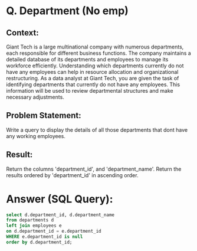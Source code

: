 # Q. Department (No emp)

## Context:
Giant Tech is a large multinational company with numerous departments, each responsible for different business functions. 
The company maintains a detailed database of its departments and employees to manage its workforce efficiently. 
Understanding which departments currently do not have any employees can help in resource allocation and organizational restructuring.
As a data analyst at Giant Tech, you are given the task of identifying departments that currently do not have any employees.
This information will be used to review departmental structures and make necessary adjustments.

## Problem Statement:
Write a query to display the details of all those departments that dont have any working employees.

## Result:
Return the columns 'department_id', and 'department_name'.
Return the results ordered by 'department_id' in ascending order.


# Answer (SQL Query):

```sql
select d.department_id, d.department_name 
from departments d 
left join employees e 
on d.department_id = e.department_id 
WHERE e.department_id is null
order by d.department_id;
